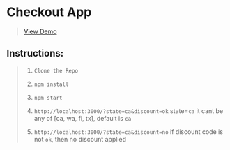 # Checkout App

> [View Demo](https://hykecheckout.web.app)

## Instructions:

> 1. `Clone the Repo`
> 
> 2. `npm install`
> 
> 3. `npm start`
>
> 4. `http://localhost:3000/?state=ca&discount=ok`  state=`ca` it cant be any of [ca, wa, fl, tx], default is `ca`
> 
> 5. `http://localhost:3000/?state=ca&discount=no` if discount code is not `ok`, then no discount applied


